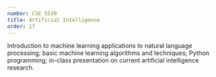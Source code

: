 ```yaml
---
number: CSE 5539
title: Artificial Intelligence
order: 17
---
```

Introduction to machine learning applications to natural language processing; basic machine learning algorithms and techniques; Python programming; in-class presentation on current artificial intelligence research.